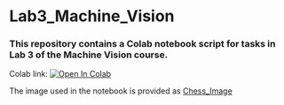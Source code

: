 # Lab3_Machine_Vision

### This repository contains a Colab notebook script for tasks in Lab 3 of the Machine Vision course.

Colab link: [![Open In Colab](https://colab.research.google.com/assets/colab-badge.svg)](https://colab.research.google.com/drive/13Fz_w6wUnUgDvg54XogYvj1bUjhm_F9D?usp=sharing)

The image used in the notebook is provided as [Chess_Image](./chess.jpg)
